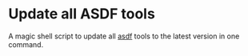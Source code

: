 # Update all ASDF tools

A magic shell script to update all [asdf][asdf] tools to the latest version in
one command.

[asdf]: https://asdf-vm.com
